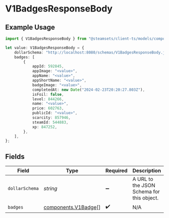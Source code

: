 # V1BadgesResponseBody

## Example Usage

```typescript
import { V1BadgesResponseBody } from "@steamsets/client-ts/models/components";

let value: V1BadgesResponseBody = {
    dollarSchema: "http://localhost:8080/schemas/V1BadgesResponseBody.json",
    badges: [
        {
            appId: 592845,
            appImage: "<value>",
            appName: "<value>",
            appShortName: "<value>",
            badgeImage: "<value>",
            completedAt: new Date("2024-02-23T20:20:27.803Z"),
            isFoil: false,
            level: 844266,
            name: "<value>",
            price: 602763,
            publicId: "<value>",
            scarcity: 857946,
            steamId: 544883,
            xp: 847252,
        },
    ],
};
```

## Fields

| Field                                                      | Type                                                       | Required                                                   | Description                                                | Example                                                    |
| ---------------------------------------------------------- | ---------------------------------------------------------- | ---------------------------------------------------------- | ---------------------------------------------------------- | ---------------------------------------------------------- |
| `dollarSchema`                                             | *string*                                                   | :heavy_minus_sign:                                         | A URL to the JSON Schema for this object.                  | http://localhost:8080/schemas/V1BadgesResponseBody.json    |
| `badges`                                                   | [components.V1Badge](../../models/components/v1badge.md)[] | :heavy_check_mark:                                         | N/A                                                        |                                                            |
